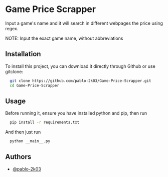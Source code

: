 
# Game Price Scrapper

Input a game's name and it will search in different webpages the price using regex.

NOTE: Input the exact game name, without abbreviations

## Installation

To install this project, you can download it directly through Github or use gitclone:

```bash
  git clone https://github.com/pablo-2k03/Game-Price-Scrapper.git 
  cd Game-Price-Scrapper
```


## Usage

Before running it, ensure you have installed python and pip, then run

```bash
  pip install -r requirements.txt
```

And then just run

```bash
  python __main__.py
```
    
## Authors

- [@pablo-2k03](https://www.github.com/pablo-2k03)
